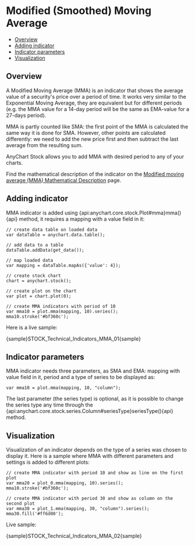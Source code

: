 # Modified (Smoothed) Moving Average

* [Overview](#overview)
* [Adding indicator](#adding_indicator)
* [Indicator parameters](#indicator_parameters)
* [Visualization](#visualization)

## Overview

A Modified Moving Average (MMA) is an indicator that shows the average value of a security's price over a period of time. It works very similar to the Exponential Moving Average, they are equivalent but for different periods (e.g. the MMA value for a 14-day period will be the same as EMA-value for a 27-days period).

MMA is partly counted like SMA: the first point of the MMA is calculated the same way it is done for SMA. However, other points are calculated differently: we need to add the new price first and then subtract the last average from the resulting sum. 

AnyChart Stock allows you to add MMA with desired period to any of your charts.

Find the mathematical description of the indicator on the [Modified moving average (MMA) Mathematical Description](Mathematical_Description) page.

## Adding indicator

MMA indicator is added using {api:anychart.core.stock.Plot#mma}mma(){api} method, it requires a mapping with a value field in it:

```
// create data table on loaded data
var dataTable = anychart.data.table();

// add data to a table
dataTable.addData(get_data());

// map loaded data
var mapping = dataTable.mapAs({'value': 4});

// create stock chart
chart = anychart.stock();

// create plot on the chart
var plot = chart.plot(0);

// create MMA indicators with period of 10
var mma10 = plot.mma(mapping, 10).series();
mma10.stroke('#bf360c');
```

Here is a live sample:

{sample}STOCK\_Technical\_Indicators\_MMA\_01{sample}

## Indicator parameters

MMA indicator needs three parameters, as SMA and EMA: mapping with value field in it, period and a type of series to be displayed as:

```
var mma10 = plot.mma(mapping, 10, "column");
```

The last parameter (the series type) is optional, as it is possible to change the series type any time through the {api:anychart.core.stock.series.Column#seriesType}seriesType(){api} method.

## Visualization

Visualization of an indicator depends on the type of a series was chosen to display it. Here is a sample where MMA with different parameters and settings is added to different plots:

```
// create MMA indicator with period 10 and show as line on the first plot
var mma20 = plot_0.mma(mapping, 10).series();
mma10.stroke('#bf360c');

// create MMA indicator with period 30 and show as column on the second plot
var mma30 = plot_1.mma(mapping, 30, "column").series();
mma30.fill('#ff6d00');
```

Live sample:

{sample}STOCK\_Technical\_Indicators\_MMA\_02{sample}